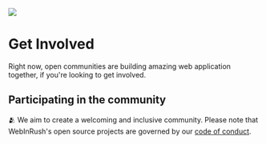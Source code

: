 [def]: https://raw.githubusercontent.com/WebInRush/.github/main/profile/cover.png
![][def]

# Get Involved
Right now, open communities are building amazing web application together, if you're looking to get involved.

## Participating in the community
🫂 We aim to create a welcoming and inclusive community. Please note that WebInRush's open source projects are governed by our [code of conduct](https://github.com/WebInRush/.github/blob/main/code-of-conduct.md).
